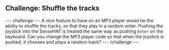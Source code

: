 ## Challenge: Shuffle the tracks

--- challenge ---
A nice feature to have on an MP3 player would be the ability to shuffle the tracks, so that they play in a random order.
Pushing the joystick into the SenseHAT is treated the same way as pushing `Enter` on the keyboard.
Can you change the MP3 player code so that when the joystick is pushed, it chooses and plays a random track?
--- /challenge ---

